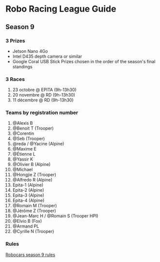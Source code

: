 # Robo Racing League Guide
## Season 9

### 3 Prizes
- Jetson Nano 4Go
- Intel D435 depth camera or similar
- Google Coral USB Stick
Prizes chosen in the order of the season's final standings

### 3 Races
1. 23 octobre @ EPITA (9h-13h30)
2. 20 novembre @ RD (9h-13h30)
3. 11 décembre @ RD (9h-13h30)

### Teams by registration number
1. @Alexis B 
2. @Benoit T (Trooper)
3. @Corentin
4. @Seb (Trooper)
5. @reda / @Yacine (Alpine)
6. @Maxime E 
7. @Étienne L
8. @Yassir K
9. @Olivier B (Alpine)
10. @Michael
11. @Hongjie Z (Trooper)
12. @Alfredo R (Alpine)
13. Epita-1 (Alpine)
14. Epita-2 (Alpine)
15. Epita-3 (Alpine)
16. Epita-4 (Alpine)
17. @Romain M (Trooper)
18. @Jérôme Z (Trooper)
19. @Jean-Marc H / @Romain S (Trooper HPI)
20. @Elvio B (Fox)
21. @Armand PL
22. @Cyrille N (Trooper)

### Rules
[Robocars season 9 rules](rules/robocars.md)
